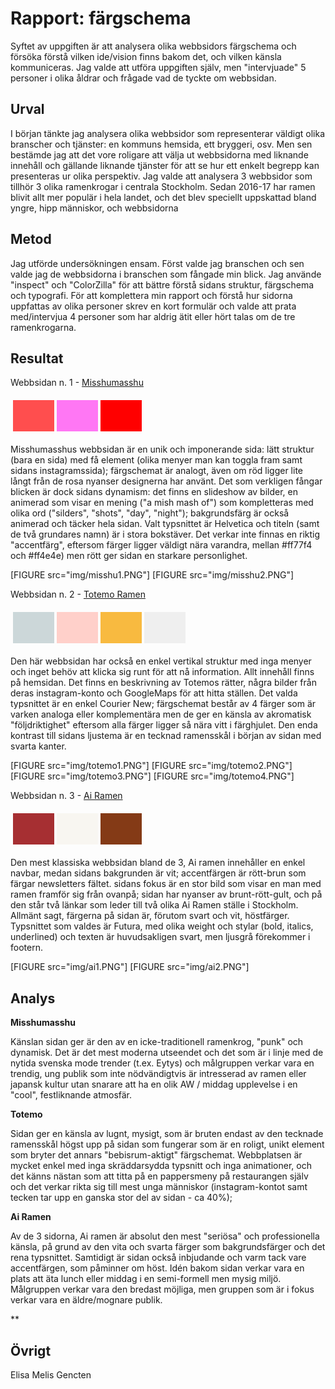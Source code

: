 ---
---
Rapport: färgschema
=========================


Syftet av uppgiften är att analysera olika webbsidors färgschema och försöka förstå
vilken ide/vision finns bakom det, och vilken känsla kommuniceras.
Jag valde att utföra uppgiften själv, men "intervjuade" 5 personer i olika åldrar
och frågade vad de tyckte om webbsidan.

Urval
-----------------------

I början tänkte jag analysera olika webbsidor som representerar väldigt olika branscher
och tjänster: en kommuns hemsida, ett bryggeri, osv. Men sen bestämde jag att det vore roligare
att välja ut webbsidorna med liknande innehåll och gällande liknande tjänster för att se
hur ett enkelt begrepp kan presenteras ur olika perspektiv.
Jag valde att analysera 3 webbsidor som tillhör 3 olika ramenkrogar i centrala Stockholm.
Sedan 2016-17 har ramen blivit allt mer populär i hela landet, och det blev speciellt uppskattad bland yngre, hipp människor, och webbsidorna


Metod
-----------------------

Jag utförde undersökningen ensam. Först valde jag branschen och sen valde jag de webbsidorna i branschen som fångade min blick.
Jag använde "inspect" och "ColorZilla" för att bättre förstå sidans struktur,
färgschema och typografi.
För att komplettera min rapport och förstå hur sidorna uppfattas av olika personer skrev en kort formulär och valde att prata med/intervjua 4 personer som har aldrig ätit eller hört talas om de tre ramenkrogarna.

Resultat
-----------------------
Webbsidan n. 1 - [Misshumasshu](https://misshumasshu.se/)

<table style="border-spacing: 4px; border-collapse: separate">
<tr>
<td style="height: 50px; width: 50px; background-color: #ff4e4e">
<td style="height: 50px; width: 50px; background-color: #ff77f4">
<td style="height: 50px; width: 50px; background-color: #ff0000">
</tr>
</table>

Misshumasshus webbsidan är en unik och imponerande sida: lätt struktur (bara en
sida) med få element (olika menyer man kan toggla fram samt sidans instagramssida);
färgschemat är analogt, även om röd ligger lite långt från de rosa nyanser designerna har använt. Det som verkligen fångar blicken är dock sidans dynamism: det finns en
slideshow av bilder, en animerad <span> som visar en mening ("a mish mash of") som kompletteras med olika ord ("silders", "shots", "day", "night"); bakgrundsfärg är också animerad och täcker hela sidan. Valt typsnittet är Helvetica och titeln (samt de två grundares namn) är i stora bokstäver. Det verkar inte finnas en riktig "accentfärg",
eftersom färger ligger väldigt nära varandra, mellan #ff77f4 och #ff4e4e) men
rött ger sidan en starkare personlighet.  

[FIGURE src="img/misshu1.PNG"]
[FIGURE src="img/misshu2.PNG"]

Webbsidan n. 2 - [Totemo Ramen](https://www.totemoramen.com/)

<table style="border-spacing: 4px; border-collapse: separate">
<tr>
<td style="height: 50px; width: 50px; background-color: #ccd7d9">
<td style="height: 50px; width: 50px; background-color: #ffD0ca">
<td style="height: 50px; width: 50px; background-color: #f8ba40">
<td style="height: 50px; width: 50px; background-color: #efefef">
</tr>
</table>

Den här webbsidan har också en enkel vertikal struktur med inga menyer och inget behöv
att klicka sig runt för att nå information. Allt innehåll finns på hemsidan.
Det finns en beskrivning av Totemos rätter, några bilder från deras instagram-konto
och GoogleMaps för att hitta ställen. Det valda typsnittet är en enkel Courier New;
färgschemat består av 4 färger som är varken analoga eller komplementära men
de ger en känsla av akromatisk "följdriktighet" eftersom alla färger ligger så nära vitt i färghjulet. Den enda kontrast till sidans ljustema är en tecknad ramensskål i början
av sidan med svarta kanter.

[FIGURE src="img/totemo1.PNG"]
[FIGURE src="img/totemo2.PNG"]
[FIGURE src="img/totemo3.PNG"]
[FIGURE src="img/totemo4.PNG"]


Webbsidan n. 3 - [Ai Ramen](https://www.airamen.se/)

<table style="border-spacing: 4px; border-collapse: separate">
<tr>
<td style="height: 50px; width: 50px; background-color: #a62F32">
<td style="height: 50px; width: 50px; background-color: #f8f6f1">
<td style="height: 50px; width: 50px; background-color: #843a16">
</tr>
</table>

Den mest klassiska webbsidan bland de 3, Ai ramen innehåller en enkel navbar, medan sidans bakgrunden är vit; accentfärgen är rött-brun som färgar newsletters fältet.
sidans fokus är en stor bild som visar en man med ramen framför sig från ovanpå;
sidan har nyanser av brunt-rött-gult, och på den står två länkar som leder till två
olika Ai Ramen ställe i Stockholm. Allmänt sagt, färgerna på sidan är, förutom svart och vit,
höstfärger. Typsnittet som valdes är Futura, med olika weight och stylar (bold, italics, underlined) och texten är huvudsakligen svart, men ljusgrå förekommer i footern.

[FIGURE src="img/ai1.PNG"]
[FIGURE src="img/ai2.PNG"]

Analys
-----------------------
**Misshumasshu**

Känslan sidan ger är den av en icke-traditionell ramenkrog, "punk" och dynamisk.
Det är det mest moderna utseendet och det som är i linje med de nytida svenska mode
trender (t.ex. Eytys) och målgruppen verkar vara en trendig, ung publik
som inte nödvändigtvis är intresserad av ramen eller japansk kultur utan snarare att ha
en olik AW / middag upplevelse i en "cool", festliknande atmosfär.


 **Totemo**

 Sidan ger en känsla av lugnt, mysigt, som är bruten endast av den tecknade
 ramensskål högst upp på sidan som fungerar som är en roligt, unikt element
 som bryter det annars "bebisrum-aktigt" färgschemat.
 Webbplatsen är mycket enkel med inga skräddarsydda typsnitt och inga animationer,
 och det känns nästan som att titta på en pappersmeny på restaurangen själv
 och det verkar rikta sig till mest unga människor (instagram-kontot samt tecken
tar upp en ganska stor del av sidan - ca 40%);



 **Ai Ramen**

Av de 3 sidorna, Ai ramen är absolut den mest "seriösa" och professionella
känsla, på grund av den vita och svarta färger som bakgrundsfärger och
det rena typsnittet. Samtidigt är sidan också inbjudande och varm tack vare
accentfärgen, som påminner om höst. Idén bakom sidan verkar vara en plats
att äta lunch eller middag i en semi-formell men mysig miljö.
Målgruppen verkar vara den bredast möjliga, men gruppen som är i fokus verkar vara
en äldre/mognare publik.




**

Övrigt
-----------------------

Elisa Melis Gencten
